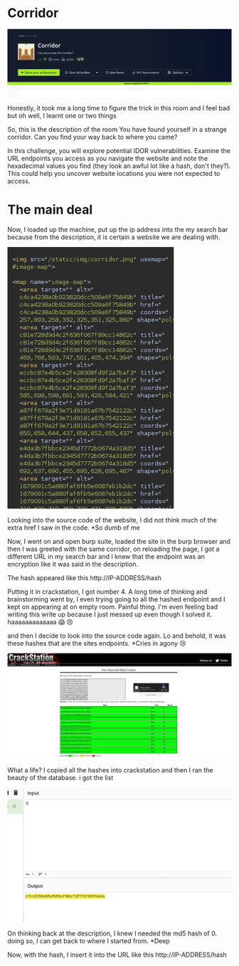 # Corridor

![image alt](https://github.com/bakel243687/TryHackme/blob/a46ab134093e60ba6722239e13e450c6effce34f/Challenges/Images/Screenshot_2025-10-22_16-26-22.png)

Honestly, it took me a long time to figure the trick in this room and I feel bad but oh well, I learnt one or two things

So, this is the description of the room
You have found yourself in a strange corridor. Can you find your way back to where you came?

In this challenge, you will explore potential IDOR vulnerabilities. Examine the URL endpoints you access as you navigate the website and note the hexadecimal values you find (they look an awful lot like a hash, don't they?). This could help you uncover website locations you were not expected to access.

# The main deal

Now, I loaded up the machine, put up the ip address into the my search bar because from the description, it is certain a website we are dealing with.

![image alt](https://github.com/bakel243687/TryHackme/blob/441ac583b6ae1639ef0014357684f658ab75c9cf/Challenges/Images/Screenshot_2025-10-22_16-27-24.png)

Looking into the source code of the website, I did not think much of the extra href I saw in the code. *So dumb of me


Now, I went on and open burp suite, loaded the site in the burp browser and then I was greeted with the same corridor, on reloading the page, I got a different URL in my search bar and I knew that the endpoint was an encryption like it was said in the description. 

The hash appeared like this http://IP-ADDRESS/hash

Putting it in crackstation, I got number 4. A long time of thinking and brainstorming went by, I even trying going to all the hashed endpoint and I kept on appearing at on empty room. Painful thing. I'm even feeling bad writing this write up because I just messed up even though I solved it. haaaaaaaaaaaaa 😱 😠


and then I decide to look into the source code again. Lo and behold, it was these hashes that are the sites endpoints. *Cries in agony 😢

![image alt](https://github.com/bakel243687/TryHackme/blob/441ac583b6ae1639ef0014357684f658ab75c9cf/Challenges/Images/Screenshot_2025-10-22_16-27-46.png)

What a life? I copied all the hashes into crackstation and then I ran the beauty of the database. i got the list

![image alt](https://github.com/bakel243687/TryHackme/blob/441ac583b6ae1639ef0014357684f658ab75c9cf/Challenges/Images/Screenshot_2025-10-22_16-28-12.png)

On thinking back at the description, I knew I needed the md5 hash of 0. doing so, I can get back to where I started from. *Deep

Now, with the hash, I insert it into the URL like this http://IP-ADDRESS/hash

